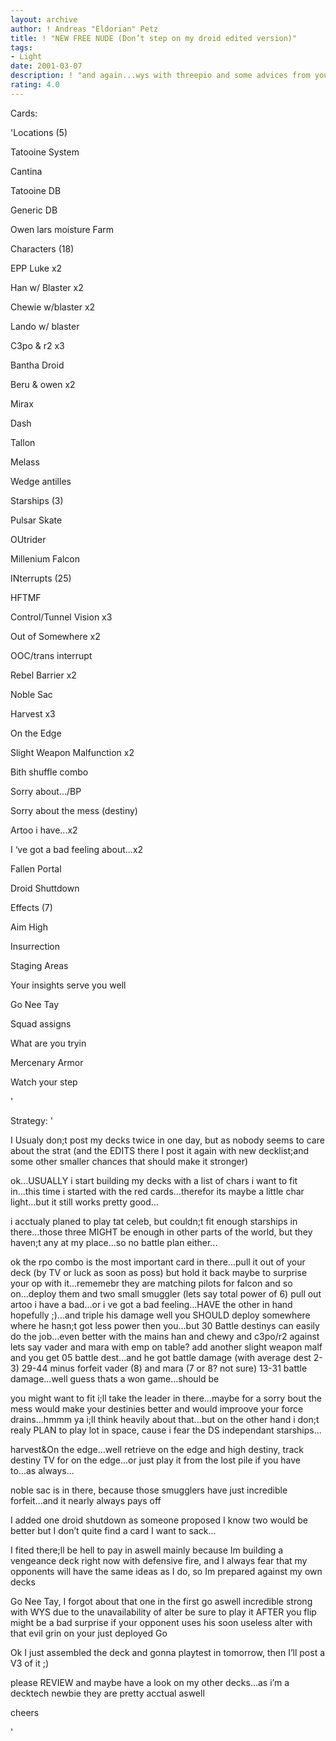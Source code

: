 ```yaml
---
layout: archive
author: ! Andreas "Eldorian" Petz
title: ! "NEW FREE NUDE (Don’t step on my droid edited version)"
tags:
- Light
date: 2001-03-07
description: ! "and again...wys with threepio and some advices from you guys...i’m approaching a new favourite deck...:)"
rating: 4.0
---
```

Cards: 

'Locations (5) 

Tatooine System 

Cantina 

Tatooine DB 

Generic DB 

Owen lars moisture Farm 


Characters (18) 

EPP Luke x2 

Han w/ Blaster x2

Chewie w/blaster x2 

Lando w/ blaster 

C3po & r2 x3 

Bantha Droid

Beru & owen x2 

Mirax 

Dash 

Tallon 

Melass 

Wedge antilles 


Starships (3) 

Pulsar Skate 

OUtrider 

Millenium Falcon 


INterrupts (25) 

HFTMF 

Control/Tunnel Vision x3 

Out of Somewhere x2 

OOC/trans interrupt 

Rebel Barrier x2 

Noble Sac 

Harvest x3 

On the Edge

Slight Weapon Malfunction x2 

Bith shuffle combo 

Sorry about.../BP 

Sorry about the mess (destiny)

Artoo i have...x2 

I &#8216;ve got a bad feeling about...x2

Fallen Portal 

Droid Shuttdown 


Effects (7) 

Aim High 

Insurrection 

Staging Areas 

Your insights serve you well 

Go Nee Tay 

Squad assigns 

What are you tryin


Mercenary Armor 

Watch your step

'

Strategy: '

I Usualy don;t post my decks twice in one day, but as nobody seems to care about the strat (and the EDITS there I post it again with new decklist;and some other smaller chances that should make it stronger)


ok...USUALLY i start building my decks with a list of chars i want to fit in...this time i started with the red cards...therefor its maybe a little char light...but it still works pretty good... 


i acctualy planed to play tat celeb, but couldn;t fit enough starships in there...those three MIGHT be enough in other parts of the world, but they haven;t any at my place...so no battle plan either...


ok the rpo combo is the most important card in there...pull it out of your deck (by TV or luck as soon as poss) but hold it back maybe to surprise your op with it...rememebr they are matching pilots for falcon and so on...deploy them and two small smuggler (lets say total power of 6) pull out artoo i have a bad...or i ve got a bad feeling...HAVE the other in hand hopefully ;)...and triple his damage well you SHOULD deploy somewhere where he hasn;t got less power then you...but 30 Battle destinys can easily do the job...even better with the mains han and chewy and c3po/r2 against lets say vader and mara with emp on table? add another slight weapon malf and you get 05 battle dest...and he got battle damage (with average dest 2-3) 29-44 minus forfeit vader (8) and mara (7 or 8? not sure) 13-31 battle damage...well guess thats a won game...should be 


you might want to fit i;ll take the leader in there...maybe for a sorry bout the mess would make your destinies better and would improove your force drains...hmmm ya i;ll think heavily about that...but on the other hand i don;t realy PLAN to play lot in space, cause i fear the DS independant starships... 


harvest&On the edge...well retrieve on the edge and high destiny, track destiny TV for on the edge...or just play it from the lost pile if you have to...as always... 

noble sac is in there, because those smugglers have just incredible forfeit...and it nearly always pays off 


I added one droid shutdown as someone proposed I know two would be better but I don’t quite find a card I want to sack...


I fited there;ll be hell to pay in aswell mainly because Im building a vengeance deck right now with defensive fire, and I always fear that my opponents will have the same ideas as I do, so Im prepared against my own decks


Go Nee Tay, I forgot about that one in the first go aswell incredible strong with WYS due to the unavailability of alter be sure to play it AFTER you flip might be a bad surprise if your opponent uses his soon useless alter with that evil grin on your just deployed Go


Ok I just assembled the deck and gonna playtest in tomorrow, then I’ll post a V3 of it ;)


please REVIEW and maybe have a look on my other decks...as i’m a decktech newbie they are pretty acctual aswell 


cheers

'